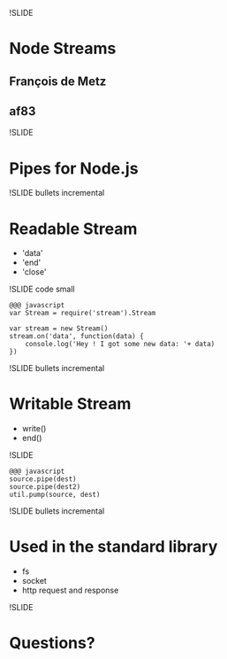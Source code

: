 !SLIDE 
# Node Streams
## François de Metz
## af83

!SLIDE
# Pipes for Node.js

!SLIDE bullets incremental
# Readable Stream

* 'data'
* 'end'
* 'close'

!SLIDE code small

    @@@ javascript
    var Stream = require('stream').Stream

    var stream = new Stream()
    stream.on('data', function(data) {
        console.log('Hey ! I got some new data: '+ data)
    })

!SLIDE bullets incremental
# Writable Stream

* write()
* end()

!SLIDE

    @@@ javascript
    source.pipe(dest)
    source.pipe(dest2)
    util.pump(source, dest)

!SLIDE bullets incremental
# Used in the standard library

* fs
* socket
* http request and response

!SLIDE
# Questions?
